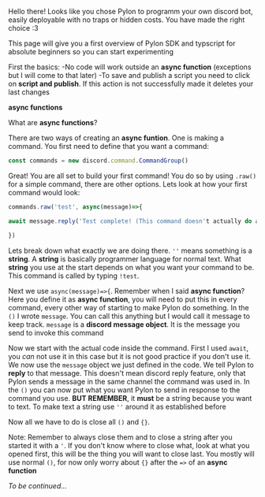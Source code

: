 Hello there! Looks like you chose Pylon to programm your own discord bot, easily deployable with no traps or hidden costs. You have made the right choice :3

This page will give you a first overview of Pylon SDK and typscript for absolute beginners so you can start experimenting

First the basics:
  -No code will work outside an **async function** (exceptions but I will come to that later)
  -To save and publish a script you need to click on **script and publish**. If this action is not successfully made it deletes your last changes
  
__**async functions**__
  
  What are **async functions**?
  
  There are two ways of creating an **async funtion**. One is making a command. You first need to define that you want a command: 
```ts
const commands = new discord.command.CommandGroup()
```
Great! You are all set to build your first command! You do so by using `.raw()` for a simple command, there are other options.
Lets look at how your first command would look:

```ts
commands.raw('test', async(message)=>{

await message.reply('Test complete! (This command doesn't actually do anything)')

})
```
Lets break down what exactly we are doing there. `''` means something is a **string**. A **string** is basically programmer language for normal
text. What **string** you use at the start depends on what you want your command to be. This command is called by typing `!test`.

Next we use `async(message)=>{`. Remember when I said **async function**? Here you define it as **async function**, you will need to put this in every command,
every other way of starting to make Pylon do something. In the `()` I wrote `message`. You can call this anything but I would call it message
to keep track. `message` is a **discord message object**. It is the message you send to invoke this command

Now we start with the actual code inside the command. First I used `await`, you *can* not use it in this case but it is not good practice if you
don't use it. We now use the `message` object we just defined in the code. We tell Pylon to **reply** to that message. This doesn't mean discord reply feature,
only that Pylon sends a message in the same channel the command was used in. In the `()` you can now put what you want Pylon to send in response to the command
you use. **BUT REMEMBER**, it **must** be a string because you want to text. To make text a string use `''` around it as established before

Now all we have to do is close all `()` and `{}`.

Note: Remember to always close them and to close a string after you started it with a `'`. If you don't know where to close what, look at what you opened
first, this will be the thing you will want to close last. You mostly will use normal `()`, for now only worry about `{}` after the `=>` of an **async function**

*To be continued...*
